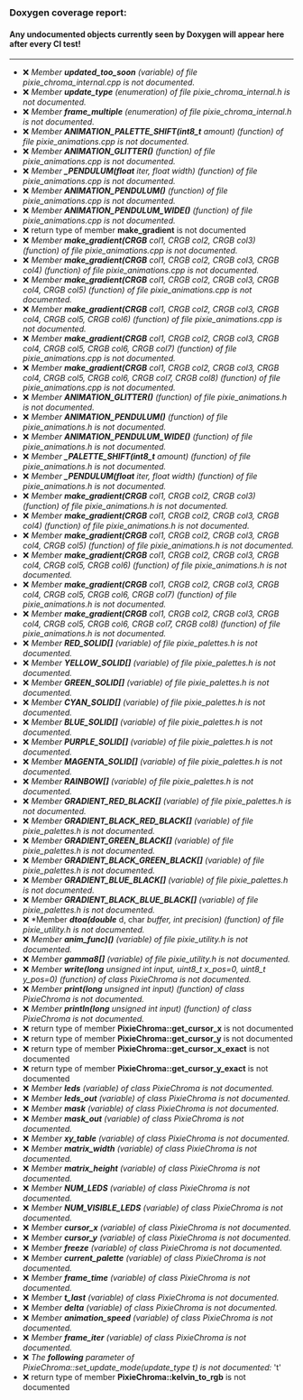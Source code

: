 ### Doxygen coverage report: 
#### Any undocumented objects currently seen by Doxygen will appear here after every CI test!
---------------------------------------------------------
- :x: *Member ***updated_too_soon*** (variable) of file pixie_chroma_internal.cpp is not documented.*
- :x: *Member ***update_type*** (enumeration) of file pixie_chroma_internal.h is not documented.*
- :x: *Member ***frame_multiple*** (enumeration) of file pixie_chroma_internal.h is not documented.*
- :x: *Member ***ANIMATION_PALETTE_SHIFT(int8_t*** amount) (function) of file pixie_animations.cpp is not documented.*
- :x: *Member ***ANIMATION_GLITTER()*** (function) of file pixie_animations.cpp is not documented.*
- :x: *Member ***_PENDULUM(float*** iter, float width) (function) of file pixie_animations.cpp is not documented.*
- :x: *Member ***ANIMATION_PENDULUM()*** (function) of file pixie_animations.cpp is not documented.*
- :x: *Member ***ANIMATION_PENDULUM_WIDE()*** (function) of file pixie_animations.cpp is not documented.*
- :x: return type of member **make_gradient** is not documented
- :x: *Member ***make_gradient(CRGB*** col1, CRGB col2, CRGB col3) (function) of file pixie_animations.cpp is not documented.*
- :x: *Member ***make_gradient(CRGB*** col1, CRGB col2, CRGB col3, CRGB col4) (function) of file pixie_animations.cpp is not documented.*
- :x: *Member ***make_gradient(CRGB*** col1, CRGB col2, CRGB col3, CRGB col4, CRGB col5) (function) of file pixie_animations.cpp is not documented.*
- :x: *Member ***make_gradient(CRGB*** col1, CRGB col2, CRGB col3, CRGB col4, CRGB col5, CRGB col6) (function) of file pixie_animations.cpp is not documented.*
- :x: *Member ***make_gradient(CRGB*** col1, CRGB col2, CRGB col3, CRGB col4, CRGB col5, CRGB col6, CRGB col7) (function) of file pixie_animations.cpp is not documented.*
- :x: *Member ***make_gradient(CRGB*** col1, CRGB col2, CRGB col3, CRGB col4, CRGB col5, CRGB col6, CRGB col7, CRGB col8) (function) of file pixie_animations.cpp is not documented.*
- :x: *Member ***ANIMATION_GLITTER()*** (function) of file pixie_animations.h is not documented.*
- :x: *Member ***ANIMATION_PENDULUM()*** (function) of file pixie_animations.h is not documented.*
- :x: *Member ***ANIMATION_PENDULUM_WIDE()*** (function) of file pixie_animations.h is not documented.*
- :x: *Member ***_PALETTE_SHIFT(int8_t*** amount) (function) of file pixie_animations.h is not documented.*
- :x: *Member ***_PENDULUM(float*** iter, float width) (function) of file pixie_animations.h is not documented.*
- :x: *Member ***make_gradient(CRGB*** col1, CRGB col2, CRGB col3) (function) of file pixie_animations.h is not documented.*
- :x: *Member ***make_gradient(CRGB*** col1, CRGB col2, CRGB col3, CRGB col4) (function) of file pixie_animations.h is not documented.*
- :x: *Member ***make_gradient(CRGB*** col1, CRGB col2, CRGB col3, CRGB col4, CRGB col5) (function) of file pixie_animations.h is not documented.*
- :x: *Member ***make_gradient(CRGB*** col1, CRGB col2, CRGB col3, CRGB col4, CRGB col5, CRGB col6) (function) of file pixie_animations.h is not documented.*
- :x: *Member ***make_gradient(CRGB*** col1, CRGB col2, CRGB col3, CRGB col4, CRGB col5, CRGB col6, CRGB col7) (function) of file pixie_animations.h is not documented.*
- :x: *Member ***make_gradient(CRGB*** col1, CRGB col2, CRGB col3, CRGB col4, CRGB col5, CRGB col6, CRGB col7, CRGB col8) (function) of file pixie_animations.h is not documented.*
- :x: *Member ***RED_SOLID[]*** (variable) of file pixie_palettes.h is not documented.*
- :x: *Member ***YELLOW_SOLID[]*** (variable) of file pixie_palettes.h is not documented.*
- :x: *Member ***GREEN_SOLID[]*** (variable) of file pixie_palettes.h is not documented.*
- :x: *Member ***CYAN_SOLID[]*** (variable) of file pixie_palettes.h is not documented.*
- :x: *Member ***BLUE_SOLID[]*** (variable) of file pixie_palettes.h is not documented.*
- :x: *Member ***PURPLE_SOLID[]*** (variable) of file pixie_palettes.h is not documented.*
- :x: *Member ***MAGENTA_SOLID[]*** (variable) of file pixie_palettes.h is not documented.*
- :x: *Member ***RAINBOW[]*** (variable) of file pixie_palettes.h is not documented.*
- :x: *Member ***GRADIENT_RED_BLACK[]*** (variable) of file pixie_palettes.h is not documented.*
- :x: *Member ***GRADIENT_BLACK_RED_BLACK[]*** (variable) of file pixie_palettes.h is not documented.*
- :x: *Member ***GRADIENT_GREEN_BLACK[]*** (variable) of file pixie_palettes.h is not documented.*
- :x: *Member ***GRADIENT_BLACK_GREEN_BLACK[]*** (variable) of file pixie_palettes.h is not documented.*
- :x: *Member ***GRADIENT_BLUE_BLACK[]*** (variable) of file pixie_palettes.h is not documented.*
- :x: *Member ***GRADIENT_BLACK_BLUE_BLACK[]*** (variable) of file pixie_palettes.h is not documented.*
- :x: *Member ***dtoa(double*** d, char *buffer, int precision) (function) of file pixie_utility.h is not documented.*
- :x: *Member ***anim_func)()*** (variable) of file pixie_utility.h is not documented.*
- :x: *Member ***gamma8[]*** (variable) of file pixie_utility.h is not documented.*
- :x: *Member ***write(long*** unsigned int input, uint8_t x_pos=0, uint8_t y_pos=0) (function) of class PixieChroma is not documented.*
- :x: *Member ***print(long*** unsigned int input) (function) of class PixieChroma is not documented.*
- :x: *Member ***println(long*** unsigned int input) (function) of class PixieChroma is not documented.*
- :x: return type of member **PixieChroma::get_cursor_x** is not documented
- :x: return type of member **PixieChroma::get_cursor_y** is not documented
- :x: return type of member **PixieChroma::get_cursor_x_exact** is not documented
- :x: return type of member **PixieChroma::get_cursor_y_exact** is not documented
- :x: *Member ***leds*** (variable) of class PixieChroma is not documented.*
- :x: *Member ***leds_out*** (variable) of class PixieChroma is not documented.*
- :x: *Member ***mask*** (variable) of class PixieChroma is not documented.*
- :x: *Member ***mask_out*** (variable) of class PixieChroma is not documented.*
- :x: *Member ***xy_table*** (variable) of class PixieChroma is not documented.*
- :x: *Member ***matrix_width*** (variable) of class PixieChroma is not documented.*
- :x: *Member ***matrix_height*** (variable) of class PixieChroma is not documented.*
- :x: *Member ***NUM_LEDS*** (variable) of class PixieChroma is not documented.*
- :x: *Member ***NUM_VISIBLE_LEDS*** (variable) of class PixieChroma is not documented.*
- :x: *Member ***cursor_x*** (variable) of class PixieChroma is not documented.*
- :x: *Member ***cursor_y*** (variable) of class PixieChroma is not documented.*
- :x: *Member ***freeze*** (variable) of class PixieChroma is not documented.*
- :x: *Member ***current_palette*** (variable) of class PixieChroma is not documented.*
- :x: *Member ***frame_time*** (variable) of class PixieChroma is not documented.*
- :x: *Member ***t_last*** (variable) of class PixieChroma is not documented.*
- :x: *Member ***delta*** (variable) of class PixieChroma is not documented.*
- :x: *Member ***animation_speed*** (variable) of class PixieChroma is not documented.*
- :x: *Member ***frame_iter*** (variable) of class PixieChroma is not documented.*
- :x: *The ***following*** parameter of PixieChroma::set_update_mode(update_type t) is not documented:*
  't'
- :x: return type of member **PixieChroma::kelvin_to_rgb** is not documented